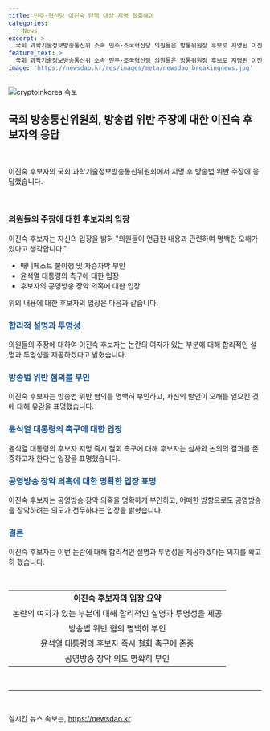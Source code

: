 ```yaml
---
title: 민주·혁신당 이진숙 탄핵 대상 지명 철회해야
categories:
  - News
excerpt: >
  국회 과학기술정보방송통신위 소속 민주·조국혁신당 의원들은 방통위원장 후보로 지명된 이진숙 전 대전 MBC 사장을 탄핵 대상으로 지목했습니다. 후보자의 발언이 방송법을 위반하고 공영방송 장악을 의도한다는 주장을 제기하며 윤석열 대통령에게 후보자 지명 철회를 촉구했습니다. 관련 소식은 YTN에서 확인하세요.
feature_text: >
  국회 과학기술정보방송통신위 소속 민주·조국혁신당 의원들은 방통위원장 후보로 지명된 이진숙 전 대전 MBC 사장을 탄핵 대상으로 지목했습니다. 후보자의 발언이 방송법을 위반하고 공영방송 장악을 의도한다는 주장을 제기하며 윤석열 대통령에게 후보자 지명 철회를 촉구했습니다. 관련 소식은 YTN에서 확인하세요.
image: 'https://newsdao.kr/res/images/meta/newsdao_breakingnews.jpg'
---
```


<p><img src="https://newsdao.kr/res/images/meta/newsdao_breakingnews.jpg" alt="cryptoinkorea 속보" /></p>

<h2 data-ke-size="size26">국회 방송통신위원회, 방송법 위반 주장에 대한 이진숙 후보자의 응답</h2>

<p data-ke-size="size16">&nbsp;</p>

<p>이진숙 후보자의 국회 과학기술정보방송통신위원회에서 지명 후 방송법 위반 주장에 응답했습니다.</p>

<p data-ke-size="size16">&nbsp;</p>

<h3>의원들의 주장에 대한 후보자의 입장</h3>

<p data-ke-size="size16">이진숙 후보자는 자신의 입장을 밝혀 "의원들이 언급한 내용과 관련하여 명백한 오해가 있다고 생각합니다."</p>

<ul>
<li>매니페스트 불이행 및 자승자박 부인</li>
<li>윤석열 대통령의 촉구에 대한 입장</li>
<li>후보자의 공영방송 장악 의혹에 대한 입장</li>
</ul>

<p data-ke-size="size16">위의 내용에 대한 후보자의 입장은 다음과 같습니다.</p>

<h3><b><span style="color: #1a5490;">합리적 설명과 투명성</span></b></h3>

<p data-ke-size="size16">의원들의 주장에 대하여 이진숙 후보자는 논란의 여지가 있는 부분에 대해 합리적인 설명과 투명성을 제공하겠다고 밝혔습니다.</p>

<h3><b><span style="color: #1a5490;">방송법 위반 혐의를 부인</span></b></h3>

<p data-ke-size="size16">이진숙 후보자는 방송법 위반 혐의를 명백히 부인하고, 자신의 발언이 오해를 일으킨 것에 대해 유감을 표명했습니다.</p>

<h3><b><span style="color: #1a5490;">윤석열 대통령의 촉구에 대한 입장</span></b></h3>

<p data-ke-size="size16">윤석열 대통령의 후보자 지명 즉시 철회 촉구에 대해 후보자는 심사와 논의의 결과를 존중하고자 한다는 입장을 표명했습니다.</p>

<h3><b><span style="color: #1a5490;">공영방송 장악 의혹에 대한 명확한 입장 표명</span></b></h3>

<p data-ke-size="size16">이진숙 후보자는 공영방송 장악 의혹을 명확하게 부인하고, 어떠한 방향으로도 공영방송을 장악하려는 의도가 전무하다는 입장을 밝혔습니다.</p>

<h3><b><span style="color: #1a5490;">결론</span></b></h3>

<p data-ke-size="size16">이진숙 후보자는 이번 논란에 대해 합리적인 설명과 투명성을 제공하겠다는 의지를 확고히 했습니다.</p>

<p data-ke-size="size16">&nbsp;</p>

<table>
<tbody>
<tr>
<td style="text-align: center; height: 17px;"><b>이진숙 후보자의 입장 요약</b></td>
</tr>
<tr>
<td style="text-align: center; height: 17px;">논란의 여지가 있는 부분에 대해 합리적인 설명과 투명성을 제공</td>
</tr>
<tr>
<td style="text-align: center; height: 17px;">방송법 위반 혐의 명백히 부인 </td>
</tr>
<tr>
<td style="text-align: center; height: 17px;">윤석열 대통령의 후보자 즉시 철회 촉구에 존중</td>
</tr>
<tr>
<td style="text-align: center; height: 17px;">공영방송 장악 의도 명확히 부인</td>
</tr>
</tbody>
</table>

<p data-ke-size="size16">&nbsp;</p>

<hr>

<p data-ke-size="size16">&nbsp;</p>
실시간 뉴스 속보는, <a href="https://newsdao.kr" rel="dofollow">https://newsdao.kr</a>


